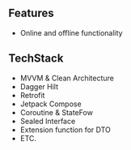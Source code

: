 
## Features

*   Online and offline functionality

## TechStack

* MVVM & Clean Architecture
* Dagger Hilt
* Retrofit
* Jetpack Compose
* Coroutine & StateFow
* Sealed Interface
* Extension function for DTO
* ETC.
